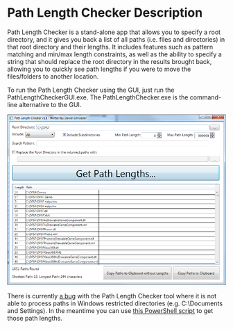 # Path Length Checker Description

Path Length Checker is a stand-alone app that allows you to specify a root directory, and it gives you back a list of all paths (i.e. files and directories) in that root directory and their lengths. It includes features such as pattern matching and min/max length constraints, as well as the ability to specify a string that should replace the root directory in the results brought back, allowing you to quickly see path lengths if you were to move the files/folders to another location.

To run the Path Length Checker using the GUI, just run the PathLengthCheckerGUI.exe. The PathLengthChecker.exe is the command-line alternative to the GUI.

![](docs\Images\PathLengthChecker.png)

There is currently [a bug](https://pathlengthchecker.codeplex.com/workitem/1156) with the Path Length Checker tool where it is not able to process paths in Windows restricted directories (e.g. C:\Documents and Settings).  In the meantime you can use [this PowerShell script](http://blog.danskingdom.com/powershell-script-to-check-path-lengths/) to get those path lengths.
